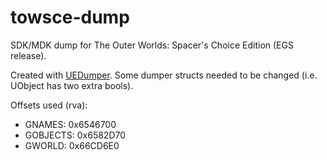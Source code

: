 # towsce-dump
 
SDK/MDK dump for The Outer Worlds: Spacer's Choice Edition (EGS release).  

Created with [UEDumper](https://github.com/Spuckwaffel/UEDumper). Some dumper structs needed to be changed (i.e. UObject has two extra bools).  

Offsets used (rva):  

* GNAMES: 0x6546700  
* GOBJECTS: 0x6582D70  
* GWORLD: 0x66CD6E0  

